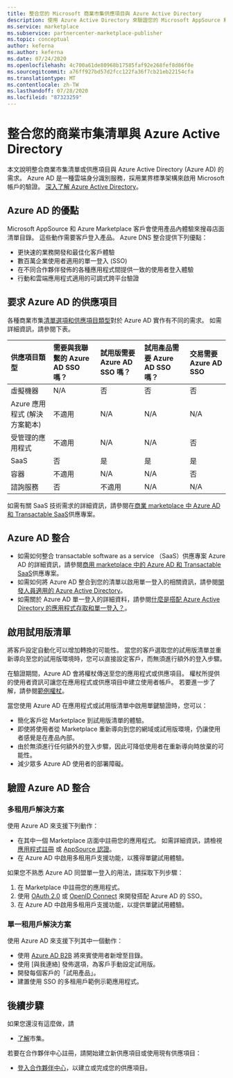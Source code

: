 ```yaml
---
title: 整合您的 Microsoft 商業市集供應項目與 Azure Active Directory
description: 使用 Azure Active Directory 來驗證您的 Microsoft AppSource 和 Azure Marketplace 供應項目。
ms.service: marketplace
ms.subservice: partnercenter-marketplace-publisher
ms.topic: conceptual
author: keferna
ms.author: keferna
ms.date: 07/24/2020
ms.openlocfilehash: 4c700a61de80968b17585faf92e268fef8d86f0e
ms.sourcegitcommit: a76ff927bd57d2fcc122fa36f7cb21eb22154cfa
ms.translationtype: MT
ms.contentlocale: zh-TW
ms.lasthandoff: 07/28/2020
ms.locfileid: "87323259"
---
```

# <a name="integrate-your-commercial-marketplace-listing-with-azure-active-directory"></a>整合您的商業市集清單與 Azure Active Directory

 本文說明整合商業市集清單或供應項目與 Azure Active Directory (Azure AD) 的需求。 Azure AD 是一種雲端身分識別服務，採用業界標準架構來啟用 Microsoft 帳戶的驗證。 [深入了解 Azure Active Directory](https://azure.microsoft.com/services/active-directory)。

## <a name="azure-ad-benefits"></a>Azure AD 的優點

Microsoft AppSource 和 Azure Marketplace 客戶會使用產品內體驗來搜尋店面清單目錄。 這些動作需要客戶登入產品。 Azure DNS 整合提供下列優點：

- 更快速的業務開發和最佳化客戶體驗
- 數百萬企業使用者適用的單一登入 (SSO)
- 在不同合作夥伴發佈的各種應用程式間提供一致的使用者登入體驗
- 行動和雲端應用程式適用的可調式跨平台驗證

## <a name="offers-that-require-azure-ad"></a>要求 Azure AD 的供應項目

各種商業市集[清單選項和供應項目類型](determine-your-listing-type.md)對於 Azure AD 實作有不同的需求。 如需詳細資訊，請參閱下表。

| 供應項目類型    | 需要與我聯繫的 Azure AD SSO 嗎？  | 試用版需要 Azure AD SSO 嗎？ | 試用產品需要 Azure AD SSO 嗎？  | 交易需要 Azure AD SSO |
| :------------------- | :-------------------|:-------------------|:-------------------|:-------------------|
| 虛擬機器 | N/A | 否 | 否 | 否 |
| Azure 應用程式 (解決方案範本)  | 不適用 | N/A | N/A | N/A |
| 受管理的應用程式  | 不適用 | N/A | N/A | 否 |
| SaaS  | 否 | 是 | 是 | 是 |
| 容器  | 不適用 | N/A | N/A | 否 |
| 諮詢服務  | 否 | 不適用 | N/A | N/A |

如需有關 SaaS 技術需求的詳細資訊，請參閱在[商業 marketplace 中 Azure AD 和 Transactable SaaS](./azure-ad-saas.md)供應專案。

## <a name="azure-ad-integration"></a>Azure AD 整合

- 如需如何整合 transactable software as a service （SaaS）供應專案 Azure AD 的詳細資訊，請參閱[商用 marketplace 中的 Azure AD 和 Transactable SaaS](./azure-ad-saas.md)供應專案。
- 如需如何將 Azure AD 整合到您的清單以啟用單一登入的相關資訊，請參閱[開發人員適用的 Azure Active Directory](../active-directory/develop/index.yml)。
- 如需關於 Azure AD 單一登入的詳細資料，請參閱[什麼是搭配 Azure Active Directory 的應用程式存取和單一登入？](../active-directory/manage-apps/what-is-single-sign-on.md)。

## <a name="enable-a-trial-listing"></a>啟用試用版清單

將客戶設定自動化可以增加轉換的可能性。 當您的客戶選取您的試用版清單並重新導向至您的試用版環境時，您可以直接設定客戶，而無須進行額外的登入步驟。

在驗證期間，Azure AD 會將權杖傳送至您的應用程式或供應項目。 權杖所提供的使用者資訊可讓您在應用程式或供應項目中建立使用者帳戶。 若要進一步了解，請參閱[範例權杖](../active-directory/develop/id-tokens.md)。

當您使用 Azure AD 在應用程式或試用版清單中啟用單鍵驗證時，您可以：

- 簡化客戶從 Marketplace 到試用版清單的體驗。
- 即使將使用者從 Marketplace 重新導向到您的網域或試用版環境，仍讓使用者感覺是在產品內部。
- 由於無須進行任何額外的登入步驟，因此可降低使用者在重新導向時放棄的可能性。
- 減少眾多 Azure AD 使用者的部署障礙。

## <a name="verify-azure-ad-integration"></a>驗證 Azure AD 整合

### <a name="multitenant-solutions"></a>多租用戶解決方案

使用 Azure AD 來支援下列動作：

- 在其中一個 Marketplace 店面中註冊您的應用程式。 如需詳細資訊，請檢視[應用程式註冊](../active-directory/develop/quickstart-register-app.md) 或 [AppSource 認證](../active-directory/azuread-dev/howto-get-appsource-certified.md)。
- 在 Azure AD 中啟用多租用戶支援功能，以獲得單鍵試用體驗。

如果您不熟悉 Azure AD 同盟單一登入的用法，請採取下列步驟：

1. 在 Marketplace 中註冊您的應用程式。
1. 使用 [OAuth 2.0](../active-directory/azuread-dev/v1-protocols-oauth-code.md) 或 [OpenID Connect](../active-directory/azuread-dev/v1-protocols-openid-connect-code.md) 來開發搭配 Azure AD 的 SSO。
1. 在 Azure AD 中啟用多租用戶支援功能，以提供單鍵試用體驗。

### <a name="single-tenant-solutions"></a>單一租用戶解決方案

使用 Azure AD 來支援下列其中一個動作：

- 使用 [Azure AD B2B](../active-directory/b2b/what-is-b2b.md) 將來賓使用者新增至目錄。
- 使用 [與我連絡] 發佈選項，為客戶手動設定試用版。
- 開發每個客戶的「試用產品」。
- 建置使用 SSO 的多租用戶範例示範應用程式。

## <a name="next-steps"></a>後續步驟

如果您還沒有這麼做，請 

- [了解](https://azuremarketplace.microsoft.com/sell)市集。

若要在合作夥伴中心註冊，請開始建立新供應項目或使用現有供應項目：

- [登入合作夥伴中心](https://partner.microsoft.com/dashboard/account/v3/enrollment/introduction/partnership)，以建立或完成您的供應項目。
